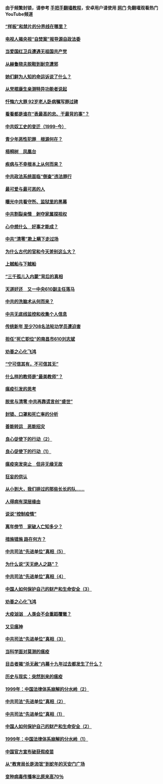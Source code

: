 #### 由于频繁封锁，请参考 [手把手翻墙教程](https://github.com/gfw-breaker/guides/wiki/)，安卓用户请使用 [网门](https://github.com/gfw-breaker/nogfw/blob/master/dl.md?t=04071601) 免翻墙观看热门YouTube频道 

#### [“样板”和禁片的分界线在哪里？](../pages/19/422704.md?t=04071601) 

#### [电视人揭央视“自焚案”报导源自政法委](../pages/19/422770.md?t=04071601) 

#### [当爱国红卫兵遭遇无祖国共产党](../pages/19/422848.md?t=04071601) 

#### [从赫鲁晓夫脱鞋到耐克遭邪](../pages/19/422826.md?t=04071601) 

#### [她们鲜为人知的命运诉说了什么？](../pages/19/422754.md?t=04071601) 

#### [从党棍康生亲测特异功能者说起](../pages/19/422657.md?t=04071601) 

#### [忏悔六大罪 92岁老人卧病嘱写罪过碑](../pages/19/422750.md?t=04071601) 

#### [看看都是谁在“表最高的忠、干最背的事”？](../pages/19/422703.md?t=04071601) 

#### [中共奴工史的变迁（1999-今）](../pages/19/422656.md?t=04071601) 

#### [青少年恶性犯罪　根源何在？](../pages/19/422449.md?t=04071601) 

#### [梧桐树　凤凰台](../pages/19/422442.md?t=04071601) 

#### [疾病与不幸根本上从何而来？](../pages/19/422438.md?t=04071601) 

#### [中共政法系统面临“倒查”违法罪行](../pages/19/422497.md?t=04071601) 

#### [最可爱与最可恶的人](../pages/19/422448.md?t=04071601) 

#### [曝光中共看守所、监狱里的黑幕](../pages/19/422390.md?t=04071601) 

#### [中共割裂亲情　剥夺家属探视权](../pages/19/422364.md?t=04071601) 

#### [心中想什么　好事才能成？](../pages/19/422318.md?t=04071601) 

#### [中共“清零”欺上瞒下走过场](../pages/19/422306.md?t=04071601) 

#### [为什么古代的官和今天差别这么大？](../pages/19/422228.md?t=04071601) 

#### [上贼船与下贼船](../pages/19/422276.md?t=04071601) 

#### [“三千孤儿入内蒙”背后的真相](../pages/19/422229.md?t=04071601) 

#### [天道好还　又一中央610副主任落马](../pages/19/422155.md?t=04071601) 

#### [中共的洗脑术从何而来？](../pages/19/422154.md?t=04071601) 

#### [中共无底线监控和收集个人信息](../pages/19/422039.md?t=04071601) 

#### [传统新年 至少708名法轮功学员遭迫害](../pages/19/421946.md?t=04071601) 

#### [担任“死亡职位”的南昌市610刘志斌](../pages/19/421957.md?t=04071601) 

#### [劝善之心化飞鸿](../pages/19/421164.md?t=04071601) 

#### [“宁可信其有，不可信其无”](../pages/19/421691.md?t=04071601) 

#### [什么样的教师是“最美教师”？](../pages/19/421755.md?t=04071601) 

#### [瘟疫引发的思考](../pages/19/421594.md?t=04071601) 

#### [脱贫与清零 中共再靠谎言创“盛世”](../pages/19/421590.md?t=04071601) 

#### [封锁、口罩和死亡率的分析](../pages/19/421495.md?t=04071601) 

#### [善能转运　恶能招灾](../pages/19/421334.md?t=04071601) 

#### [良心促使下的行动（2）](../pages/19/421361.md?t=04071601) 

#### [良心促使下的行动（1）](../pages/19/421302.md?t=04071601) 

#### [瘟疫突发突止　但非无缘无故](../pages/19/421281.md?t=04071601) 

#### [狂妄的供认](../pages/19/421199.md?t=04071601) 

#### [从小到大，我们排过的那些长长的队……](../pages/19/421243.md?t=04071601) 

#### [人得病有深层缘由](../pages/19/420864.md?t=04071601) 

#### [说说“控制疫情”](../pages/19/420831.md?t=04071601) 

#### [离年傍节　家破人亡知多少？](../pages/19/420563.md?t=04071601) 

#### [措施错施  路在何方？](../pages/19/420076.md?t=04071601) 

#### [中共司法“先进单位”真相（5）](../pages/19/419453.md?t=04071601) 

#### [为什么说“天无绝人之路”？](../pages/19/419618.md?t=04071601) 

#### [中共司法“先进单位”真相（4）](../pages/19/419452.md?t=04071601) 

#### [中国人如何保护自己的财产和生命安全（3）](../pages/19/419405.md?t=04071601) 

#### [劝善之心化飞鸿](../pages/19/418758.md?t=04071601) 

#### [大疫汹汹　人类会不会重蹈覆辙？](../pages/19/419691.md?t=04071601) 

#### [又见瘟神](../pages/19/419225.md?t=04071601) 

#### [中共司法“先进单位”真相（3）](../pages/19/419451.md?t=04071601) 

#### [当科学面对莫测的瘟疫](../pages/19/419625.md?t=04071601) 

#### [目击者揭“杀无赦”内幕十九年过去都发生了什么？](../pages/19/419617.md?t=04071601) 

#### [历史与现实：突然到来的瘟疫](../pages/19/419619.md?t=04071601) 

#### [1999年：中国法律体系崩解的分水岭（2）](../pages/19/419455.md?t=04071601) 

#### [中共司法“先进单位”真相（2）](../pages/19/419450.md?t=04071601) 

#### [中共司法“先进单位”真相（1）](../pages/19/419449.md?t=04071601) 

#### [中国人如何保护自己的财产和生命安全（2）](../pages/19/419404.md?t=04071601) 

#### [1999年：中国法律体系崩解的分水岭（1）](../pages/19/419454.md?t=04071601) 

#### [中国官方宣布破获假疫苗](../pages/19/419504.md?t=04071601) 

#### [从“教育局长是流氓”到蛇年的天安门广场](../pages/19/419470.md?t=04071601) 

#### [变种病毒传播率比原来高70％](../pages/19/419456.md?t=04071601) 

